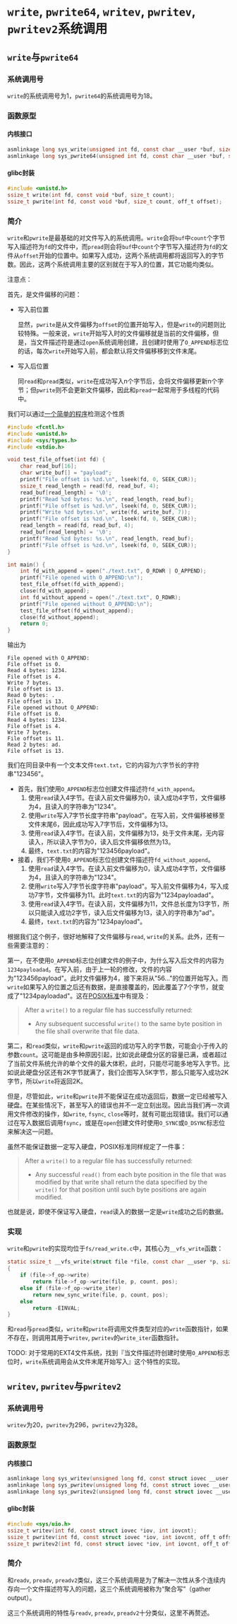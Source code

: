 # `write`, `pwrite64`, `writev`, `pwritev`, `pwritev2`系统调用

## `write`与`pwrite64`

### 系统调用号

`write`的系统调用号为1，`pwrite64`的系统调用号为18。

### 函数原型

#### 内核接口

```c
asmlinkage long sys_write(unsigned int fd, const char __user *buf, size_t count);
asmlinkage long sys_pwrite64(unsigned int fd, const char __user *buf, size_t count, loff_t pos);
```

#### glibc封装

```c
#include <unistd.h>
ssize_t write(int fd, const void *buf, size_t count);
ssize_t pwrite(int fd, const void *buf, size_t count, off_t offset);
```

### 简介

`write`和`pwrite`是最基础的对文件写入的系统调用。`write`会将`buf`中`count`个字节写入描述符为`fd`的文件中，而`pread`则会将`buf`中`count`个字节写入描述符为`fd`的文件从`offset`开始的位置中。如果写入成功，这两个系统调用都将返回写入的字节数。因此，这两个系统调用主要的区别就在于写入的位置，其它功能均类似。

注意点：

首先，是文件偏移的问题：

* 写入前位置

    显然，`pwrite`是从文件偏移为`offset`的位置开始写入，但是`write`的问题则比较特殊。一般来说，`write`开始写入时的文件偏移就是当前的文件偏移，但是，当文件描述符是通过`open`系统调用创建，且创建时使用了`O_APPEND`标志位的话，每次`write`开始写入前，都会默认将文件偏移移到文件末尾。

* 写入后位置

    同`read`和`pread`类似，`write`在成功写入n个字节后，会将文件偏移更新n个字节；但`pwrite`则不会更新文件偏移，因此和`pread`一起常用于多线程的代码中。

我们可以通过[一个简单的程序](https://github.com/Evian-Zhang/introduction-to-linux-x86_64-syscall/tree/master/codes/write-pwrite)检测这个性质

```c
#include <fcntl.h>
#include <unistd.h>
#include <sys/types.h>
#include <stdio.h>

void test_file_offset(int fd) {
    char read_buf[16];
    char write_buf[] = "payload";
    printf("File offset is %zd.\n", lseek(fd, 0, SEEK_CUR));
    ssize_t read_length = read(fd, read_buf, 4);
    read_buf[read_length] = '\0';
    printf("Read %zd bytes: %s.\n", read_length, read_buf);
    printf("File offset is %zd.\n", lseek(fd, 0, SEEK_CUR));
    printf("Write %zd bytes.\n", write(fd, write_buf, 7));
    printf("File offset is %zd.\n", lseek(fd, 0, SEEK_CUR));
    read_length = read(fd, read_buf, 4);
    read_buf[read_length] = '\0';
    printf("Read %zd bytes: %s.\n", read_length, read_buf);
    printf("File offset is %zd.\n", lseek(fd, 0, SEEK_CUR));
}

int main() {
    int fd_with_append = open("./text.txt", O_RDWR | O_APPEND);
    printf("File opened with O_APPEND:\n");
    test_file_offset(fd_with_append);
    close(fd_with_append);
    int fd_without_append = open("./text.txt", O_RDWR);
    printf("File opened without O_APPEND:\n");
    test_file_offset(fd_without_append);
    close(fd_without_append);
    return 0;
}
```

输出为

```plaintext
File opened with O_APPEND:
File offset is 0.
Read 4 bytes: 1234.
File offset is 4.
Write 7 bytes.
File offset is 13.
Read 0 bytes: .
File offset is 13.
File opened without O_APPEND:
File offset is 0.
Read 4 bytes: 1234.
File offset is 4.
Write 7 bytes.
File offset is 11.
Read 2 bytes: ad.
File offset is 13.
```

我们在同目录中有一个文本文件`text.txt`，它的内容为六字节长的字符串"123456"。

* 首先，我们使用`O_APPEND`标志位创建文件描述符`fd_with_append`。
  1. 使用`read`读入4字节。在读入前文件偏移为0，读入成功4字节，文件偏移为4，且读入的字符串为"1234"。
  2. 使用`write`写入7字节长度字符串"payload"。在写入前，文件偏移被移至文件末尾6，因此成功写入7字节后，文件偏移为13。
  3. 使用`read`读入4字节。在读入前，文件偏移为13，处于文件末尾，无内容读入，所以读入字节为0，读入后文件偏移依然为13。
  4. 最终，`text.txt`的内容为"123456payload"。
* 接着，我们不使用`O_APPEND`标志位创建文件描述符`fd_without_append`。
  1. 使用`read`读入4字节。在读入前文件偏移为0，读入成功4字节，文件偏移为4，且读入的字符串为"1234"。
  2. 使用`write`写入7字节长度字符串"payload"。写入前文件偏移为4，写入成功7字节，文件偏移为11。此时`text.txt`的内容为"1234payloadad"。
  3. 使用`read`读入4字节。在读入前，文件偏移为11，文件总长度为13字节，所以只能读入成功2字节，读入后文件偏移为13，读入的字符串为"ad"。
  4. 最终，`text.txt`的内容为"1234payload"。

根据我们这个例子，很好地解释了文件偏移与`read`, `write`的关系。此外，还有一些需要注意的：

第一，在不使用`O_APPEND`标志位创建文件的例子中，为什么写入后文件的内容为`1234payloadad`。在写入前，由于上一轮的修改，文件的内容为"123456payload"。此时文件偏移为4，接下来将从"56..."的位置开始写入。而`write`如果写入的位置之后还有数据，是直接覆盖的，因此覆盖了7个字节，就变成了"1234payloadad"。这在[POSIX标准](https://pubs.opengroup.org/onlinepubs/9699919799/)中有提及：

> After a `write()` to a regular file has successfully returned:
>
> * Any subsequent successful `write()` to the same byte position in the file shall overwrite that file data.

第二，和`read`类似，`write`和`pwrite`返回的成功写入的字节数，可能会小于传入的参数`count`。这可能是由多种原因引起，比如说此硬盘分区的容量已满，或者超过了当前文件系统允许的单个文件的最大体积，此时，只能尽可能多地写入字节。比如说此硬盘分区还有2K字节就满了，我们企图写入5K字节，那么只能写入成功2K字节，所以`write`将返回2K。

但是，尽管如此，`write`和`pwrite`并不能保证在成功返回后，数据一定已经被写入硬盘。在某些情况下，甚至写入的错误也并不一定立刻出现。因此当我们再一次调用文件修改的操作，如`write`, `fsync`, `close`等时，就有可能出现错误。我们可以通过在写入数据后调用`fsync`，或是在`open`创建文件时使用`O_SYNC`或`O_DSYNC`标志位来解决这一问题。

虽然不能保证数据一定写入硬盘，POSIX标准同样规定了一件事：

> After a `write()` to a regular file has successfully returned:
>
> * Any successful `read()` from each byte position in the file that was modified by that write shall return the data specified by the `write()` for that position until such byte positions are again modified.

也就是说，即使不保证写入硬盘，`read`读入的数据一定是`write`成功之后的数据。

### 实现

`write`和`pwrite`的实现均位于`fs/read_write.c`中，其核心为`__vfs_write`函数：

```c
static ssize_t __vfs_write(struct file *file, const char __user *p, size_t count, loff_t *pos)
{
	if (file->f_op->write)
		return file->f_op->write(file, p, count, pos);
	else if (file->f_op->write_iter)
		return new_sync_write(file, p, count, pos);
	else
		return -EINVAL;
}
```

和`read`与`pread`类似，`write`和`pwrite`将调用文件类型对应的`write`函数指针，如果不存在，则调用其用于`writev`, `pwritev`的`write_iter`函数指针。

TODO: 对于常用的EXT4文件系统，找到『当文件描述符创建时使用`O_APPEND`标志位时，`write`系统调用会从文件末尾开始写入』这个特性的实现。

## `writev`, `pwritev`与`pwritev2`

### 系统调用号

`writev`为20，`pwritev`为296，`pwritev2`为328。

### 函数原型

#### 内核接口

```c
asmlinkage long sys_writev(unsigned long fd, const struct iovec __user *vec, unsigned long vlen);
asmlinkage long sys_pwritev(unsigned long fd, const struct iovec __user *vec, unsigned long vlen, unsigned long pos_l, unsigned long pos_h);
asmlinkage long sys_pwritev2(unsigned long fd, const struct iovec __user *vec, unsigned long vlen, unsigned long pos_l, unsigned long pos_h, rwf_t flags);
```

#### glibc封装

```c
#include <sys/uio.h>
ssize_t writev(int fd, const struct iovec *iov, int iovcnt);
ssize_t pwritev(int fd, const struct iovec *iov, int iovcnt, off_t offset);
ssize_t pwritev2(int fd, const struct iovec *iov, int iovcnt, off_t offset, int flags);
```

### 简介

和`readv`, `preadv`, `preadv2`类似，这三个系统调用是为了解决一次性从多个连续内存向一个文件描述符写入的问题，这三个系统调用被称为“聚合写”（gather output）。

这三个系统调用的特性与`readv`, `preadv`, `preadv2`十分类似，这里不再赘述。
